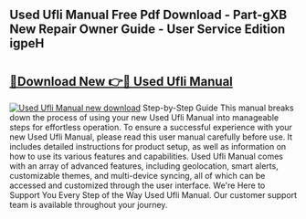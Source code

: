 ## Used Ufli Manual Free Pdf Download - Part-gXB New Repair Owner Guide - User Service Edition igpeH

# <h2><a href="http://bc34769.oget.top/?id=Used+Ufli+Manual">🔗Download New 👉🔴 Used Ufli Manual</a></h2>

[![Used Ufli Manual new download](https://i.imgur.com/5g1atiW.png)](http://bc34769.oget.top/?id=Used+Ufli+Manual)
Step-by-Step Guide This manual breaks down the process of using your new Used Ufli Manual into manageable steps for effortless operation. To ensure a successful experience with your new Used Ufli Manual, please read this user manual carefully before use. It includes detailed instructions for product setup, as well as information on how to use its various features and capabilities. Used Ufli Manual comes with an array of advanced features, including geolocation, smart alerts, customizable themes, and multi-device syncing, all of which can be accessed and customized through the user interface. We're Here to Support You Every Step of the Way Used Ufli Manual. Our customer support team is available throughout your journey.
